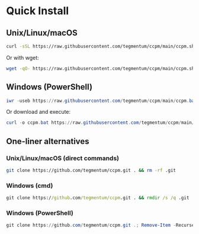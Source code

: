 # Quick Install

## Unix/Linux/macOS

```bash
curl -sSL https://raw.githubusercontent.com/tegmentum/ccpm/main/ccpm.sh | bash
```

Or with wget:

```bash
wget -qO- https://raw.githubusercontent.com/tegmentum/ccpm/main/ccpm.sh | bash
```

## Windows (PowerShell)

```powershell
iwr -useb https://raw.githubusercontent.com/tegmentum/ccpm/main/ccpm.bat | iex
```

Or download and execute:

```powershell
curl -o ccpm.bat https://raw.githubusercontent.com/tegmentum/ccpm/main/ccpm.bat && ccpm.bat
```

## One-liner alternatives

### Unix/Linux/macOS (direct commands)
```bash
git clone https://github.com/tegmentum/ccpm.git . && rm -rf .git
```

### Windows (cmd)
```cmd
git clone https://github.com/tegmentum/ccpm.git . && rmdir /s /q .git
```

### Windows (PowerShell)
```powershell
git clone https://github.com/tegmentum/ccpm.git .; Remove-Item -Recurse -Force .git
```
